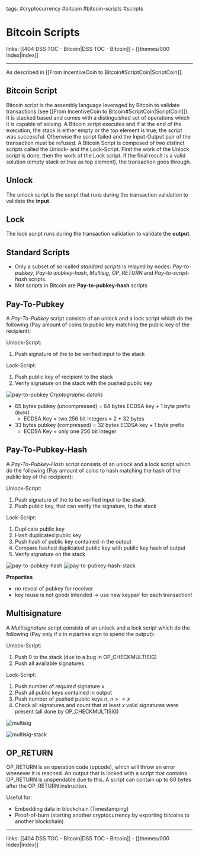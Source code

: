 tags: #cryptocurrency #bitcoin #bitcoin-scripts #scripts
# Bitcoin Scripts

links: [[404 DSS TOC - Bitcoin|DSS TOC - Bitcoin]] - [[themes/000 Index|Index]]

---

As described in [[From IncentiveCoin to Bitcoin#ScriptCoin|ScriptCoin]].

## Bitcoin Script

Bitcoin script is the assembly language leveraged by Bitcoin to validate transactions (see [[From IncentiveCoin to Bitcoin#ScriptCoin|ScriptCoin]]). It is stacked based and comes with a distinguished set of operations which it is capable of solving. A Bitcoin script executes and if at the end of the execution, the stack is either empty or the top element is true, the script was successful. Otherwise the script failed and the Input-Output pair of the transaction must be refused. A Bitcoin Script is composed of two distinct scripts called the Unlock- and the Lock-Script. First the work of the Unlock script is done, then the work of the Lock script. If the final result is a valid solution (empty stack or true as top element), the transaction goes through.

## Unlock

The unlock script is the script that runs during the transaction validation to validate the **input**.

## Lock

The lock script runs during the transaction validation to validate the **output**.

## Standard Scripts

- Only a subset of so-called *standard scripts* is relayed by nodes: *Pay-to-pubkey*, *Pay-to-pubkey-hash*, *Multisig*, *OP_RETURN* and *Pay-to-script-hash* scripts.
- Mot scripts in Bitcoin are **Pay-to-pubkey-hash** scripts

## Pay-To-Pubkey

A *Pay-To-Pubkey* script consists of an unlock and a lock script which do the following (Pay amount of coins to public key matching the public key of the recipient):

Unlock-Script:

1. Push signature of the to be verified input to the stack

Lock-Script:

1. Push public key of recipient to the stack
2. Verify signature on the stack with the pushed public key

![pay-to-pubkey](pay_to_pubkey.png)
*Cryptographic details*

- 65 bytes pubkey (uncompressed) = 64 bytes ECDSA key + 1 byte prefix (`0x04`)
	- ECDSA Key = two 256 bit integers = 2 * 32 bytes
- 33 bytes pubkey (compressed) = 32 bytes ECDSA key + 1 byte prefix
	- ECDSA Key = only one 256 bit integer

## Pay-To-Pubkey-Hash

A *Pay-To-Pubkey-Hash* script consists of an unlock and a lock script which do the following (Pay amount of coins to hash matching the hash of the public key of the recipient):

Unlock-Script:

1. Push signature of the to be verified input to the stack
2. Push public key, that can verify the signature, to the stack

Lock-Script:

1. Duplicate public key
2. Hash duplicated public key
3. Push hash of public key contained in the output
4. Compare hashed duplicated public key with public key hash of output
5. Verify signature on the stack

![pay-to-pubkey-hash](pay_to_pubkey_hash.png)
![pay-to-pubkey-hash-stack](pay_to_pubkey_hash_stack.png)

**Properties**

- no reveal of pubkey for receiver
- key reuse is not good/ intended $\rightarrow$ use new keypair for each transaction!

## Multisignature

A *Multisignature* script consists of an unlock and a lock script which do the following (Pay only if $x$ in $n$ parties sign to spend the output):

Unlock-Script:

1. Push 0 to the stack (due to a bug in OP_CHECKMULTISIG)
2. Push all available signatures

Lock-Script:

1. Push number of *required* signature $x$
2. Push all public keys contained in output
3. Push number of pushed public keys $n$, $n >= x$
4. Check all signatures and count that at least $x$ valid signatures were present (all done by OP_CHECKMULTISIG)

![multisig](multisig.png)

![multisig-stack](multisig_stack.png)

## OP_RETURN

OP_RETURN is an operation code (opcode), which will throw an error whenever it is reached. An output that is locked with a script that contains OP_RETURN is unspendable due to this. A script can contain up to 80 bytes after the OP_RETURN instruction.

Useful for:

- Embedding data in blockchain (Timestamping)
- Proof-of-burn (starting another cryptocurrency by exporting bitcoins to another blockchain)

---
links: [[404 DSS TOC - Bitcoin|DSS TOC - Bitcoin]] - [[themes/000 Index|Index]]